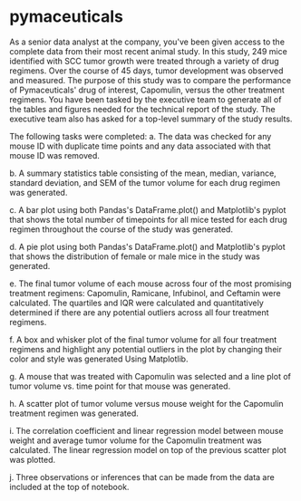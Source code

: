 # pymaceuticals

As a senior data analyst at the company, you've been given access to the complete data from their most recent animal study. In this study, 249 mice identified with SCC tumor growth were treated through a variety of drug regimens. Over the course of 45 days, tumor development was observed and measured. The purpose of this study was to compare the performance of Pymaceuticals' drug of interest, Capomulin, versus the other treatment regimens. You have been tasked by the executive team to generate all of the tables and figures needed for the technical report of the study. The executive team also has asked for a top-level summary of the study results.

The following tasks were completed:
a. The data was checked for any mouse ID with duplicate time points and any data associated with that mouse ID was removed.

b. A summary statistics table consisting of the mean, median, variance, standard deviation, and SEM of the tumor volume for each drug regimen was generated.

c. A bar plot using both Pandas's DataFrame.plot() and Matplotlib's pyplot that shows the total number of timepoints for all mice tested for each drug regimen throughout the course of the study was generated.

d. A pie plot using both Pandas's DataFrame.plot() and Matplotlib's pyplot that shows the distribution of female or male mice in the study was generated.

e. The final tumor volume of each mouse across four of the most promising treatment regimens: Capomulin, Ramicane, Infubinol, and Ceftamin were calculated. The quartiles and IQR were calculated and quantitatively determined if there are any potential outliers across all four treatment regimens.

f. A box and whisker plot of the final tumor volume for all four treatment regimens and highlight any potential outliers in the plot by changing their color and style was generated Using Matplotlib.

g. A mouse that was treated with Capomulin was selected and a line plot of tumor volume vs. time point for that mouse was generated.

h. A scatter plot of tumor volume versus mouse weight for the Capomulin treatment regimen was generated.

i. The correlation coefficient and linear regression model between mouse weight and average tumor volume for the Capomulin treatment was calculated. The linear regression model on top of the previous scatter plot was plotted.

j. Three observations or inferences that can be made from the data are included at the top of notebook.

